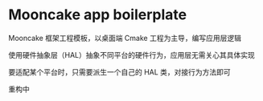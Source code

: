 # Mooncake app boilerplate

Mooncake 框架工程模板，以桌面端 Cmake 工程为主导，编写应用层逻辑

使用硬件抽象层（HAL）抽象不同平台的硬件行为，应用层无需关心其具体实现

要适配某个平台时，只需要派生一个自己的 HAL 类，对接行为方法即可

重构中
